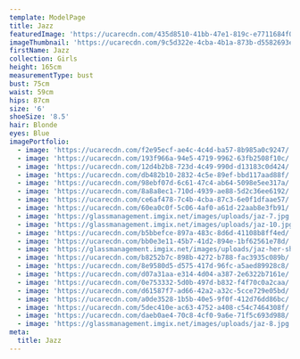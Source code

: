```yaml
---
template: ModelPage
title: Jazz
featuredImage: 'https://ucarecdn.com/435d8510-41bb-47e1-819c-e7711684f074/'
imageThumbnail: 'https://ucarecdn.com/9c5d322e-4cba-4b1a-873b-d5582693ef35/'
firstName: Jazz
collection: Girls
height: 165cm
measurementType: bust
bust: 75cm
waist: 59cm
hips: 87cm
size: '6'
shoeSize: '8.5'
hair: Blonde
eyes: Blue
imagePortfolio:
  - image: 'https://ucarecdn.com/f2e95ecf-ae4c-4c4d-ba57-8b985a0c9247/'
  - image: 'https://ucarecdn.com/193f966a-94e5-4719-9962-63fb2508f10c/'
  - image: 'https://ucarecdn.com/12d4b2b8-723d-4c49-990d-d13183c0d424/'
  - image: 'https://ucarecdn.com/db482b10-2832-4c5e-89ef-bbd117aad88f/'
  - image: 'https://ucarecdn.com/98ebf07d-6c61-47c4-ab64-5098e5ee317a/'
  - image: 'https://ucarecdn.com/8a8a8ec1-710d-4939-ae88-5d2c36ee6192/'
  - image: 'https://ucarecdn.com/ce6af478-7c4b-4cba-87c3-6e0f1dfaae57/'
  - image: 'https://ucarecdn.com/60ea0c0f-5c06-4af0-a61d-22aab8e3fb91/'
  - image: 'https://glassmanagement.imgix.net/images/uploads/jaz-7.jpg'
  - image: 'https://glassmanagement.imgix.net/images/uploads/jaz-10.jpg'
  - image: 'https://ucarecdn.com/b5bbefce-897a-483c-8d6d-41108b8ff4ed/'
  - image: 'https://ucarecdn.com/bb0e3e11-45b7-41d2-894e-1bf62561e78d/'
  - image: 'https://glassmanagement.imgix.net/images/uploads/jaz-her-shadow.jpg'
  - image: 'https://ucarecdn.com/b8252b7c-898b-4272-b788-fac3935c089b/'
  - image: 'https://ucarecdn.com/8e9580d5-d575-417d-96fc-a5aed89928c8/'
  - image: 'https://ucarecdn.com/d07a31aa-e314-4d04-a387-2e6322b7161e/'
  - image: 'https://ucarecdn.com/0e753332-5d0b-497d-b832-f4f70c0a2caa/'
  - image: 'https://ucarecdn.com/d61587f7-ad66-42a2-a32c-5cce729e05bd/'
  - image: 'https://ucarecdn.com/a0de3528-1b5b-40e5-9f0f-412d76dd86bc/'
  - image: 'https://ucarecdn.com/5dec410e-ac63-4752-a408-c54c7464308f/'
  - image: 'https://ucarecdn.com/daeb0ae4-70c8-4cf0-9a6e-71f5c693d988/'
  - image: 'https://glassmanagement.imgix.net/images/uploads/jaz-8.jpg'
meta:
  title: Jazz
---
```


